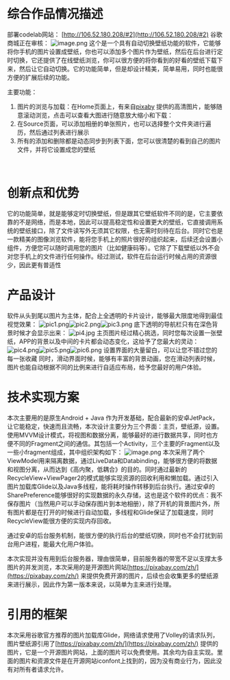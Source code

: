 # 综合作品情况描述


部署codelab网站：
[http://106.52.180.208/#2](http://106.52.180.208/#2)
谷歌商城正在审核：
![image.png](https://cdn.nlark.com/yuque/0/2021/png/2141889/1625419303540-ebd55b83-b37d-4bac-b657-6d51e388d64e.png#clientId=uf568085b-d911-4&from=paste&height=359&id=uf9ff4661&margin=%5Bobject%20Object%5D&name=image.png&originHeight=717&originWidth=1654&originalType=binary&ratio=1&size=56154&status=done&style=none&taskId=u7ba2df3b-885e-40d9-aac2-181f7eb07b5&width=827)
这个是一个具有自动切换壁纸功能的软件，它能够将你手机的图片设置成壁纸，你也可以添加多个图片作为壁纸，然后在后台进行定时切换，它还提供了在线壁纸浏览，你可以很方便的将你看到的好看的壁纸下载下来，然后让它自动切换。它的功能简单，但是却设计精美，简单易用，同时也能很方便的扩展后续的功能。
​

主要功能：

1. 图片的浏览与加载：在Home页面上，有来自[pixaby](https://pixabay.com/zh/) 提供的高清图片，能够随意滚动浏览，点击可以查看大图进行随意放大缩小和下载：
1. 在Source页面，可以添加相册的单张照片，也可以选择整个文件夹进行遍历，然后通过列表进行展示
1. 所有的添加和删除都是动态同步到列表下面，您可以很清楚的看到自己的图片文件，并将它设置成您的壁纸

​

# 创新点和优势
它的功能简单，就是能够定时切换壁纸，但是跟其它壁纸软件不同的是，它主要依靠的不是网络，而是本地，因此可以提高稳定性和设置更大的壁纸，它直接调用系统的壁纸接口，除了文件读写外无须其它权限，也无需时刻待在后台。同时它也是一款精美的图像浏览软件，能将您手机上的照片很好的组织起来，后续还会设置小组件，方便您可以随时调用您的图片（比如健康码等）。它除了下载壁纸以外不会对您手机上的文件进行任何操作。经过测试，软件在后台运行时候占用的资源很少，因此更有普适性
​

# 产品设计
软件从头到尾以图片为主体，配合上全透明的卡片设计，能够最大限度地得到最佳视觉效果：
![pic1.png](https://cdn.nlark.com/yuque/0/2021/png/2141889/1625395844608-587674e4-2f50-45e4-a6ce-de268a43d6c8.png#clientId=u789f5b13-ee01-4&from=drop&height=544&id=u833cc62f&margin=%5Bobject%20Object%5D&name=pic1.png&originHeight=2400&originWidth=1080&originalType=binary&ratio=1&size=3934972&status=done&style=none&taskId=u6ebd5f6d-7e97-4190-9d93-d04fe708c5f&width=245)![pic2.png](https://cdn.nlark.com/yuque/0/2021/png/2141889/1625395874836-1363d22c-6955-481b-825e-12bcf7f4938d.png#clientId=u789f5b13-ee01-4&from=drop&height=544&id=ud422b31d&margin=%5Bobject%20Object%5D&name=pic2.png&originHeight=2400&originWidth=1080&originalType=binary&ratio=1&size=3133916&status=done&style=none&taskId=u27473e02-24fe-4c30-bf07-39d304367bb&width=245)![pic3.png](https://cdn.nlark.com/yuque/0/2021/png/2141889/1625395895013-ac4af3b4-5fd3-4813-9551-8834b798ce84.png#clientId=u789f5b13-ee01-4&from=drop&height=547&id=u54a27a40&margin=%5Bobject%20Object%5D&name=pic3.png&originHeight=2400&originWidth=1080&originalType=binary&ratio=1&size=1762021&status=done&style=none&taskId=u9d523a5e-a977-4e5e-958c-cbe5d2b3366&width=246)
底下透明的导航栏只有在深色背景时候才会显示出来：
![pi4.jpg](https://cdn.nlark.com/yuque/0/2021/jpeg/2141889/1625395991094-0d7b8996-94f6-4c1b-9a57-8650a2db6162.jpeg#clientId=u789f5b13-ee01-4&from=drop&height=600&id=u6b9153cd&margin=%5Bobject%20Object%5D&name=pi4.jpg&originHeight=2400&originWidth=1080&originalType=binary&ratio=1&size=126343&status=done&style=none&taskId=uc74548e2-0b91-456f-a823-4f2e670ddb1&width=270)
主页图片经过精心挑选，同时您每次设置一张壁纸，APP的背景以及中间的卡片都会动态变化，这给予了您最大的灵动：
![pic4.png](https://cdn.nlark.com/yuque/0/2021/png/2141889/1625396193356-9c1e7c21-0b15-420d-a65b-c07c92a7e895.png#clientId=u789f5b13-ee01-4&from=drop&height=531&id=u447ab4f9&margin=%5Bobject%20Object%5D&name=pic4.png&originHeight=2400&originWidth=1080&originalType=binary&ratio=1&size=3602176&status=done&style=none&taskId=u30d35c89-9b7f-4873-9c50-71555852b0d&width=239)![pic5.png](https://cdn.nlark.com/yuque/0/2021/png/2141889/1625396193108-89bfbb4c-0657-48d3-859c-610a920cd547.png#clientId=u789f5b13-ee01-4&from=drop&height=520&id=u073cc0a2&margin=%5Bobject%20Object%5D&name=pic5.png&originHeight=2400&originWidth=1080&originalType=binary&ratio=1&size=3152720&status=done&style=none&taskId=ua7d2ea9f-6cb5-4ac9-b646-d435d488209&width=234)![pic6.png](https://cdn.nlark.com/yuque/0/2021/png/2141889/1625396192265-cd042671-f147-415d-b79d-00850ec3167f.png#clientId=u789f5b13-ee01-4&from=drop&height=531&id=u8f721f83&margin=%5Bobject%20Object%5D&name=pic6.png&originHeight=2400&originWidth=1080&originalType=binary&ratio=1&size=1930722&status=done&style=none&taskId=uc7d6883b-8556-41db-9875-291773f2a83&width=239)
设置界面的大量留白，可以让您不错过您的每一张收藏
同时，滑动界面时候，能够有丰富的背景动画，您在滑动列表时候，图片也能自动根据不同的比例来进行自适应布局，给予您最好的用户体验。
# 技术实现方案
本次主要用的是原生Android + Java 作为开发基础，配合最新的安卓JetPack，让它能稳定，快速而且流畅，本次设计主要分为三个界面：主页，壁纸源，设置。使用MVVM设计模式，将视图和数据分离，能够最好的进行数据共享，同时也方便不同的Fragment之间的通信。其包括一个Activity，三个主要的Fragment以及一些小fragment组成，其中组织架构如下：
![image.png](https://cdn.nlark.com/yuque/0/2021/png/2141889/1625397443535-d65ff018-e40e-4b09-bd89-91b8e102f608.png#clientId=u789f5b13-ee01-4&from=paste&height=580&id=u94f9d434&margin=%5Bobject%20Object%5D&name=image.png&originHeight=796&originWidth=1022&originalType=binary&ratio=1&size=59253&status=done&style=none&taskId=u94e0e5f5-f215-4856-9f81-0e770df2363&width=745)
本次采用了两个ViewModel用来隔离数据，通过LiveData和Databinding，能够很方便的将数据和视图分离，从而达到《高内聚，低耦合》的目的。同时通过最新的RecycleView+ViewPager2的模式能够实现资源的回收利用和懒加载。通过引入图片加载库Glide以及Java多线程，能将耗时操作转移到后台执行。通过安卓的SharePreference能够很好的实现数据的永久存储，这也是这个软件的优点：我不保存图片（当然用户可以手动保存图片到本地相册），除了开机的背景图片外，所有图片都是在打开的时候进行自动加载，多线程和Glide保证了加载速度，同时RecycleView能很方便的实现内存回收。
​

通过安卓的后台服务机制，能很方便的执行后台的壁纸切换，同时也不会打扰到前台用户进程，能最大化用户体验。
​

本次实现并没有用到后台服务器，理由很简单，目前服务器的带宽不足以支撑太多图片的并发浏览，本次采用的是开源图片网站[https://pixabay.com/zh/](https://pixabay.com/zh/) 来提供免费开源的图片，后续也会收集更多的壁纸源来进行展示，因此作为第一版本来说，以简单为主来进行处理。
​

# 引用的框架
本次采用谷歌官方推荐的图片加载库Glide，网络请求使用了Volley的请求队列，图片壁纸源引用了[https://pixabay.com/zh/](https://pixabay.com/zh/)  提供的图片，它是一个开源图片网站，上面的图片可以免费使用。其余均为自主实现。里面的图片和资源文件是在开源网站iconfont上找到的，因为没有商业行为，因此没有对所有者请求允许。
​

​

​

​

​

​

​

​

​

